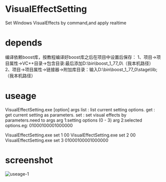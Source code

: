 # VisualEffectSetting
Set Windows VisualEffects by command,and apply realtime

# depends
编译依赖boost库，按教程编译好boost库之后在项目中设置后保存：
1、项目->项目属性->VC++目录->包含目录:最后添加D:\bin\boost_1_77_0\（我本机路径）
2、项目->项目属性->链接器->附加库目录：输入D:\bin\boost_1_77_0\stage\lib;（我本机路径）

# useage
VisualEffectSetting.exe [option] args
         list : list current setting options.
         get : get current setting as parameters.
         set : set visual effects by parameters.need to args
                 arg 1:setting options (0 - 3)
                 arg 2:selected options.eg: 01000100001000000
       
VisualEffectSetting.exe set 1 00
VisualEffectSetting.exe set 2 00
VisualEffectSetting.exe set 3 01000100001000000

# screenshot
![useage-1](https://user-images.githubusercontent.com/4006912/156282146-d95844b1-fda1-491e-b729-cb154f9c293f.png)

